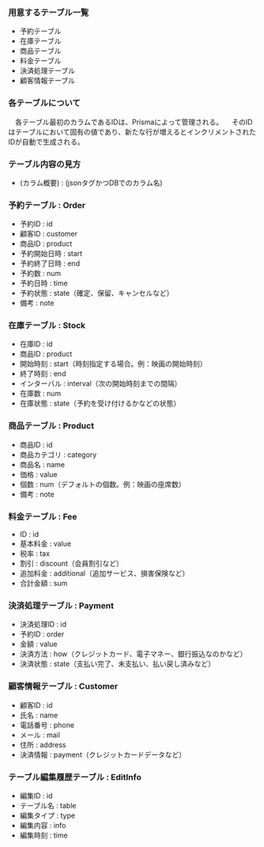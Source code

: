 ### 用意するテーブル一覧
- 予約テーブル
- 在庫テーブル
- 商品テーブル
- 料金テーブル
- 決済処理テーブル
- 顧客情報テーブル

### 各テーブルについて
　各テーブル最初のカラムであるIDは、Prismaによって管理される。
　そのIDはテーブルにおいて固有の値であり、新たな行が増えるとインクリメントされたIDが自動で生成される。

### テーブル内容の見方
- (カラム概要) : (jsonタグかつDBでのカラム名)

### 予約テーブル : Order
- 予約ID : id
- 顧客ID : customer
- 商品ID : product
- 予約開始日時 : start
- 予約終了日時 : end
- 予約数 : num
- 予約日時 : time
- 予約状態 : state（確定、保留、キャンセルなど）
- 備考 : note

### 在庫テーブル : Stock
- 在庫ID : id
- 商品ID : product
- 開始時刻 : start（時刻指定する場合。例：映画の開始時刻）
- 終了時刻 : end
- インターバル : interval（次の開始時刻までの間隔）
- 在庫数 : num
- 在庫状態 : state（予約を受け付けるかなどの状態）

### 商品テーブル : Product
- 商品ID : id
- 商品カテゴリ : category
- 商品名 : name
- 価格 : value
- 個数 : num（デフォルトの個数。例：映画の座席数）
- 備考 : note

### 料金テーブル : Fee
- ID : id
- 基本料金 : value
- 税率 : tax
- 割引 : discount（会員割引など）
- 追加料金 : additional（追加サービス、損害保険など）
- 合計金額 : sum

### 決済処理テーブル : Payment
- 決済処理ID : id
- 予約ID : order
- 金額 : value
- 決済方法 : how（クレジットカード、電子マネー、銀行振込なのかなど）
- 決済状態 : state（支払い完了、未支払い、払い戻し済みなど）

### 顧客情報テーブル : Customer
- 顧客ID : id
- 氏名 : name
- 電話番号 : phone
- メール : mail
- 住所 : address
- 決済情報 : payment（クレジットカードデータなど）

### テーブル編集履歴テーブル : EditInfo
- 編集ID : id
- テーブル名 : table
- 編集タイプ : type
- 編集内容 : info
- 編集時刻 : time